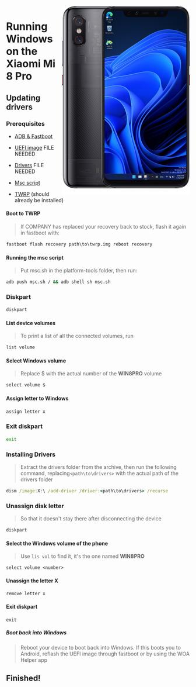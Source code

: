 <img align="right" src="https://github.com/n00b69/woa-equuleus/blob/main/equuleus.png" width="350" alt="Windows 11 running on equuleus">

# Running Windows on the Xiaomi Mi 8 Pro

## Updating drivers

### Prerequisites
- [ADB & Fastboot](https://developer.android.com/studio/releases/platform-tools)

- [UEFI image]() FILE NEEDED
  
- [Drivers]() FILE NEEDED
  
- [Msc script](https://github.com/n00b69/woa-equuleus/releases/download/Files/msc.sh)
  
- [TWRP](https://github.com/n00b69/woa-equuleus/releases/download/Files/twrp.img) (should already be installed)

#### Boot to TWRP
> If COMPANY has replaced your recovery back to stock, flash it again in fastboot with:
```cmd
fastboot flash recovery path\to\twrp.img reboot recovery
```

#### Running the msc script
> Put msc.sh in the platform-tools folder, then run:
```cmd
adb push msc.sh / && adb shell sh msc.sh
```

### Diskpart
```cmd
diskpart
```

#### List device volumes
> To print a list of all the connected volumes, run
```cmd
list volume
```

#### Select Windows volume
> Replace $ with the actual number of the **WIN8PRO** volume
```cmd
select volume $
```

#### Assign letter to Windows
```cmd
assign letter x
```

### Exit diskpart
```cmd
exit
```

### Installing Drivers
> Extract the drivers folder from the archive, then run the following command, replacing`<path\to\drivers>` with the actual path of the drivers folder
```cmd
dism /image:X:\ /add-driver /driver:<path\to\drivers> /recurse
```

### Unassign disk letter
> So that it doesn't stay there after disconnecting the device
```cmd
diskpart
```

#### Select the Windows volume of the phone
> Use `lis vol` to find it, it's the one named **WIN8PRO**
```diskpart
select volume <number>
```

#### Unassign the letter X
```diskpart
remove letter x
```

#### Exit diskpart
```diskpart
exit
```

##### Boot back into Windows
> Reboot your device to boot back into Windows. If this boots you to Android, reflash the UEFI image through fastboot or by using the WOA Helper app


## Finished!



















